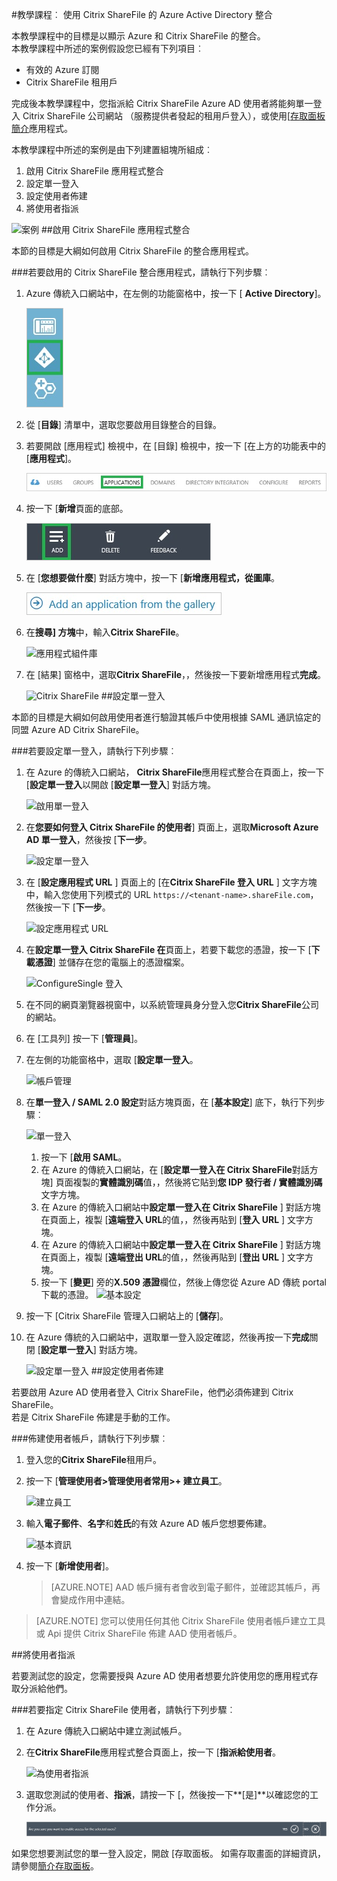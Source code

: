 <properties 
    pageTitle="教學課程︰ Azure Active Directory 整合 Citrix ShareFile |Microsoft Azure" 
    description="瞭解如何使用 Citrix ShareFile 與 Azure Active Directory 啟用單一登入、 自動化佈建和更多 ！" 
    services="active-directory" 
    authors="jeevansd"  
    documentationCenter="na" 
    manager="femila"/>
<tags 
    ms.service="active-directory" 
    ms.devlang="na" 
    ms.topic="article" 
    ms.tgt_pltfrm="na" 
    ms.workload="identity" 
    ms.date="09/29/2016" 
    ms.author="jeedes" />

#<a name="tutorial-azure-active-directory-integration-with-citrix-sharefile"></a>教學課程︰ 使用 Citrix ShareFile 的 Azure Active Directory 整合

本教學課程中的目標是以顯示 Azure 和 Citrix ShareFile 的整合。  
本教學課程中所述的案例假設您已經有下列項目︰

-   有效的 Azure 訂閱
-   Citrix ShareFile 租用戶

完成後本教學課程中，您指派給 Citrix ShareFile Azure AD 使用者將能夠單一登入 Citrix ShareFile 公司網站 （服務提供者發起的租用戶登入），或使用[[存取面板簡介](active-directory-saas-access-panel-introduction.md)應用程式。

本教學課程中所述的案例是由下列建置組塊所組成︰

1.  啟用 Citrix ShareFile 應用程式整合
2.  設定單一登入
3.  設定使用者佈建
4.  將使用者指派

![案例](./media/active-directory-saas-citrix-sharefile-tutorial/IC773620.png "案例")
##<a name="enabling-the-application-integration-for-citrix-sharefile"></a>啟用 Citrix ShareFile 應用程式整合

本節的目標是大綱如何啟用 Citrix ShareFile 的整合應用程式。

###<a name="to-enable-the-application-integration-for-citrix-sharefile-perform-the-following-steps"></a>若要啟用的 Citrix ShareFile 整合應用程式，請執行下列步驟︰

1.  Azure 傳統入口網站中，在左側的功能窗格中，按一下 [ **Active Directory**]。

    ![Active Directory](./media/active-directory-saas-citrix-sharefile-tutorial/IC700993.png "Active Directory")

2.  從 [**目錄**] 清單中，選取您要啟用目錄整合的目錄。

3.  若要開啟 [應用程式] 檢視中，在 [目錄] 檢視中，按一下 [在上方的功能表中的 [**應用程式**]。

    ![應用程式](./media/active-directory-saas-citrix-sharefile-tutorial/IC700994.png "應用程式")

4.  按一下 [**新增**頁面的底部。

    ![新增應用程式](./media/active-directory-saas-citrix-sharefile-tutorial/IC749321.png "新增應用程式")

5.  在 [**您想要做什麼**] 對話方塊中，按一下 [**新增應用程式，從圖庫**。

    ![新增 gallerry 應用程式](./media/active-directory-saas-citrix-sharefile-tutorial/IC749322.png "新增 gallerry 應用程式")

6.  在**搜尋] 方塊**中，輸入**Citrix ShareFile**。

    ![應用程式組件庫](./media/active-directory-saas-citrix-sharefile-tutorial/IC773621.png "應用程式組件庫")

7.  在 [結果] 窗格中，選取**Citrix ShareFile**，，然後按一下要新增應用程式**完成**。

    ![Citrix ShareFile](./media/active-directory-saas-citrix-sharefile-tutorial/IC773622.png "Citrix ShareFile")
##<a name="configuring-single-sign-on"></a>設定單一登入

本節的目標是大綱如何啟用使用者進行驗證其帳戶中使用根據 SAML 通訊協定的同盟 Azure AD Citrix ShareFile。

###<a name="to-configure-single-sign-on-perform-the-following-steps"></a>若要設定單一登入，請執行下列步驟︰

1.  在 Azure 的傳統入口網站， **Citrix ShareFile**應用程式整合在頁面上，按一下 [**設定單一登入**以開啟 [**設定單一登入**] 對話方塊。

    ![啟用單一登入](./media/active-directory-saas-citrix-sharefile-tutorial/IC773623.png "啟用單一登入")

2.  在**您要如何登入 Citrix ShareFile 的使用者**] 頁面上，選取**Microsoft Azure AD 單一登入**，然後按 [**下一步**。

    ![設定單一登入](./media/active-directory-saas-citrix-sharefile-tutorial/IC773624.png "設定單一登入")

3.  在 [**設定應用程式 URL** ] 頁面上的 [在**Citrix ShareFile 登入 URL** ] 文字方塊中，輸入您使用下列模式的 URL `https://<tenant-name>.shareFile.com`，然後按一下 [**下一步**。

    ![設定應用程式 URL](./media/active-directory-saas-citrix-sharefile-tutorial/IC773625.png "設定應用程式 URL")

4.  在**設定單一登入 Citrix ShareFile 在**頁面上，若要下載您的憑證，按一下 [**下載憑證**] 並儲存在您的電腦上的憑證檔案。

    ![ConfigureSingle 登入](./media/active-directory-saas-citrix-sharefile-tutorial/IC773626.png "ConfigureSingle 登入")

5.  在不同的網頁瀏覽器視窗中，以系統管理員身分登入您**Citrix ShareFile**公司的網站。

6.  在 [工具列] 按一下 [**管理員**]。

7.  在左側的功能窗格中，選取 [**設定單一登入**。

    ![帳戶管理](./media/active-directory-saas-citrix-sharefile-tutorial/IC773627.png "帳戶管理")

8.  在**單一登入 / SAML 2.0 設定**對話方塊頁面，在 [**基本設定**] 底下，執行下列步驟︰

    ![單一登入](./media/active-directory-saas-citrix-sharefile-tutorial/IC773628.png "單一登入")

    1.  按一下 [**啟用 SAML**。
    2.  在 Azure 的傳統入口網站，在 [**設定單一登入在 Citrix ShareFile**對話方塊] 頁面複製的**實體識別碼**值，，然後將它貼到**您 IDP 發行者 / 實體識別碼**文字方塊。
    3.  在 Azure 的傳統入口網站中**設定單一登入在 Citrix ShareFile** ] 對話方塊在頁面上，複製 [**遠端登入 URL**的值，，然後再貼到 [**登入 URL** ] 文字方塊。
    4.  在 Azure 的傳統入口網站中**設定單一登入在 Citrix ShareFile** ] 對話方塊在頁面上，複製 [**遠端登出 URL**的值，，然後再貼到 [**登出 URL** ] 文字方塊。
    5.  按一下 [**變更**] 旁的**X.509 憑證**欄位，然後上傳您從 Azure AD 傳統 portal 下載的憑證。
        ![基本設定](./media/active-directory-saas-citrix-sharefile-tutorial/IC773629.png "基本設定")

9.  按一下 [Citrix ShareFile 管理入口網站上的 [**儲存**]。

10. 在 Azure 傳統的入口網站中，選取單一登入設定確認，然後再按一下**完成**關閉 [**設定單一登入**] 對話方塊。

    ![設定單一登入](./media/active-directory-saas-citrix-sharefile-tutorial/IC773630.png "設定單一登入")
##<a name="configuring-user-provisioning"></a>設定使用者佈建

若要啟用 Azure AD 使用者登入 Citrix ShareFile，他們必須佈建到 Citrix ShareFile。  
若是 Citrix ShareFile 佈建是手動的工作。

###<a name="to-provision-a-user-accounts-perform-the-following-steps"></a>佈建使用者帳戶，請執行下列步驟︰

1.  登入您的**Citrix ShareFile**租用戶。

2.  按一下 [**管理使用者\>管理使用者常用\>+ 建立員工**。

    ![建立員工](./media/active-directory-saas-citrix-sharefile-tutorial/IC781050.png "建立員工")

3.  輸入**電子郵件**、**名字**和**姓氏**的有效 Azure AD 帳戶您想要佈建。

    ![基本資訊](./media/active-directory-saas-citrix-sharefile-tutorial/IC799951.png "基本資訊")

4.  按一下 [**新增使用者**]。

    >[AZURE.NOTE] AAD 帳戶擁有者會收到電子郵件，並確認其帳戶，再會變成作用中連結。

>[AZURE.NOTE] 您可以使用任何其他 Citrix ShareFile 使用者帳戶建立工具或 Api 提供 Citrix ShareFile 佈建 AAD 使用者帳戶。

##<a name="assigning-users"></a>將使用者指派

若要測試您的設定，您需要授與 Azure AD 使用者想要允許使用您的應用程式存取分派給他們。

###<a name="to-assign-users-to-citrix-sharefile-perform-the-following-steps"></a>若要指定 Citrix ShareFile 使用者，請執行下列步驟︰

1.  在 Azure 傳統入口網站中建立測試帳戶。

2.  在**Citrix ShareFile**應用程式整合頁面上，按一下 [**指派給使用者**。

    ![為使用者指派](./media/active-directory-saas-citrix-sharefile-tutorial/IC773631.png "為使用者指派")

3.  選取您測試的使用者、**指派**，請按一下 [，然後按一下**[是]**以確認您的工作分派。

    ![[是]](./media/active-directory-saas-citrix-sharefile-tutorial/IC767830.png "[是]")

如果您想要測試您的單一登入設定，開啟 [存取面板。 如需存取畫面的詳細資訊，請參閱[簡介存取面板](active-directory-saas-access-panel-introduction.md)。
